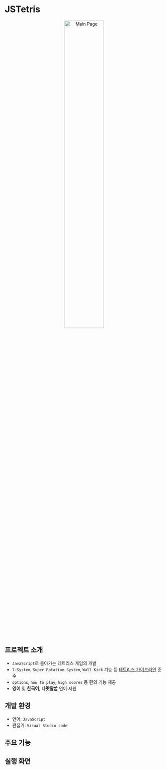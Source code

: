 # JSTetris
<div align="center"><img width="50%" alt="Main Page" src="https://github.com/user-attachments/assets/4f03d2bc-9bfa-4131-8793-699a85d14a1f"></div>


## 프로젝트 소개
- `JavaScript`로 돌아가는 테트리스 게임의 개발
- `7‐System`, `Super Rotation System`, `Wall Kick` 기능 등 [테트리스 가이드라인](https://harddrop.com/wiki/Tetris_Guideline) 준수
- `options`, `how to play`, `high scores` 등 편의 기능 제공
- **영어** 및 **한국어**, **나랏말ᄊᆞᆷ** 언어 지원

## 개발 환경
- 언어: `JavaScript`
- 편집기: `Visual Studio code`

## 주요 기능

## 실행 화면

